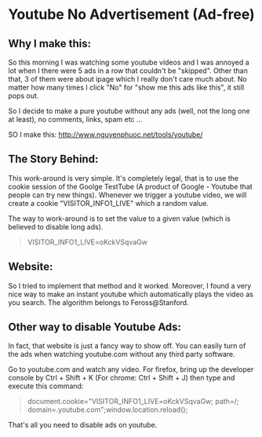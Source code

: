 Youtube No Advertisement (Ad-free)
============

Why I make this:
---------------
So this morning I was watching some youtube videos and I was annoyed a lot when I there were 5 ads in a row that couldn't be "skipped". Other than that, 3 of them were about ipage which I really don't care much about. No matter how many times I click "No" for "show me this ads like this", it still pops out.

So I decide to make a pure youtube without any ads (well, not the long one at least), no comments, links, spam etc ...

SO I make this: http://www.nguyenphuoc.net/tools/youtube/

The Story Behind:
----------------
This work-around is very simple. It's completely legal, that is to use the cookie session of the Goolge TestTube (A product of Google - Youtube that people can try new things). Whenever we trigger a youtube video, we will create a cookie "VISITOR_INFO1_LIVE" which a random value.

The way to work-around is to set the value to a given value (which is believed to disable long ads).

> VISITOR_INFO1_LIVE=oKckVSqvaGw

Website:
--------
So I tried to implement that method and it worked. Moreover, I found a very nice way to make an instant youtube which automatically plays the video as you search. The algorithm belongs to Feross@Stanford.

Other way to disable Youtube Ads:
--------------------------------
In fact, that website is just a fancy way to show off. You can easily turn of the ads when watching youtube.com without any third party software.

Go to youtube.com and watch any video. For firefox, bring up the developer console by Ctrl + Shift + K (For chrome: Ctrl + Shift + J) then type and execute this command:

> document.cookie="VISITOR_INFO1_LIVE=oKckVSqvaGw; path=/; domain=.youtube.com";window.location.reload();

That's all you need to disable ads on youtube.
